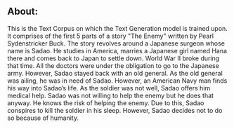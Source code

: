 ## About:
This is the Text Corpus on which the Text Generation model is trained upon. It comprises of the first 5 parts of a story "The Enemy" written by Pearl Sydenstricker Buck. The story revolves around a Japanese surgeon whose name is Sadao. He studies in America, marries a Japanese girl named Hana there and comes back to Japan to settle down. World War II broke during that time. All the doctors were under the obligation to go to the Japanese army. However, Sadao stayed back with an old general. As the old general was ailing, he was in need of Sadao. However, an American Navy man finds his way into Sadao’s life. As the soldier was not well, Sadao offers him medical help. Sadao was not willing to help the enemy but he does that anyway. He knows the risk of helping the enemy. Due to this, Sadao conspires to kill the soldier in his sleep. However, Sadao decides not to do so because of humanity.

